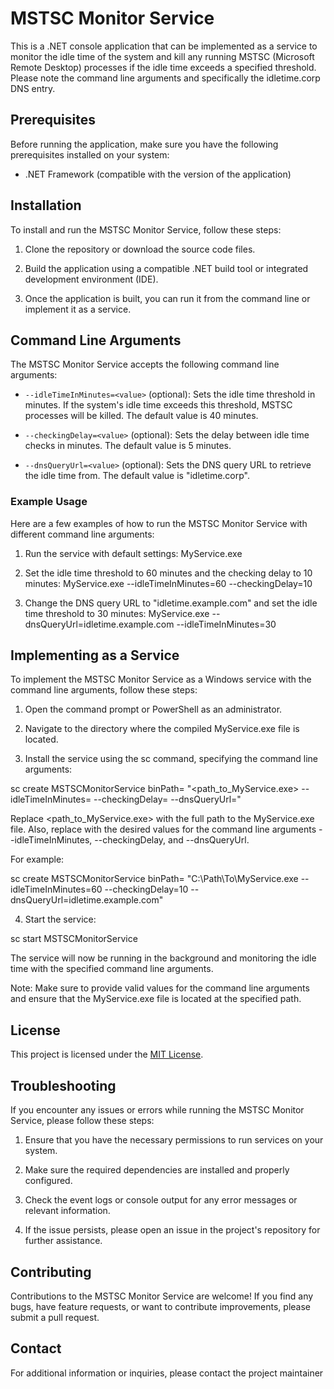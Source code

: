 # MSTSC Monitor Service

This is a .NET console application that can be implemented as a service to monitor the idle time of the system and kill any running MSTSC (Microsoft Remote Desktop) processes if the idle time exceeds a specified threshold.  Please note the command line arguments and specifically the idletime.corp DNS entry.

## Prerequisites

Before running the application, make sure you have the following prerequisites installed on your system:

- .NET Framework (compatible with the version of the application)

## Installation

To install and run the MSTSC Monitor Service, follow these steps:

1. Clone the repository or download the source code files.

2. Build the application using a compatible .NET build tool or integrated development environment (IDE).

3. Once the application is built, you can run it from the command line or implement it as a service.

## Command Line Arguments

The MSTSC Monitor Service accepts the following command line arguments:

- `--idleTimeInMinutes=<value>` (optional): Sets the idle time threshold in minutes. If the system's idle time exceeds this threshold, MSTSC processes will be killed. The default value is 40 minutes.

- `--checkingDelay=<value>` (optional): Sets the delay between idle time checks in minutes. The default value is 5 minutes.

- `--dnsQueryUrl=<value>` (optional): Sets the DNS query URL to retrieve the idle time from. The default value is "idletime.corp".

### Example Usage

Here are a few examples of how to run the MSTSC Monitor Service with different command line arguments:

1. Run the service with default settings:
MyService.exe

2. Set the idle time threshold to 60 minutes and the checking delay to 10 minutes:
MyService.exe --idleTimeInMinutes=60 --checkingDelay=10

3. Change the DNS query URL to "idletime.example.com" and set the idle time threshold to 30 minutes:
MyService.exe --dnsQueryUrl=idletime.example.com --idleTimeInMinutes=30

## Implementing as a Service

To implement the MSTSC Monitor Service as a Windows service with the command line arguments, follow these steps:

1. Open the command prompt or PowerShell as an administrator.

2. Navigate to the directory where the compiled MyService.exe file is located.

3. Install the service using the sc command, specifying the command line arguments:

sc create MSTSCMonitorService binPath= "<path_to_MyService.exe> --idleTimeInMinutes=<value> --checkingDelay=<value> --dnsQueryUrl=<value>"

Replace <path_to_MyService.exe> with the full path to the MyService.exe file. Also, replace <value> with the desired values for the command line arguments --idleTimeInMinutes, --checkingDelay, and --dnsQueryUrl.

For example:

sc create MSTSCMonitorService binPath= "C:\Path\To\MyService.exe --idleTimeInMinutes=60 --checkingDelay=10 --dnsQueryUrl=idletime.example.com"

4. Start the service:

sc start MSTSCMonitorService

The service will now be running in the background and monitoring the idle time with the specified command line arguments.

Note: Make sure to provide valid values for the command line arguments and ensure that the MyService.exe file is located at the specified path.


## License

This project is licensed under the [MIT License](LICENSE).

## Troubleshooting

If you encounter any issues or errors while running the MSTSC Monitor Service, please follow these steps:

1. Ensure that you have the necessary permissions to run services on your system.

2. Make sure the required dependencies are installed and properly configured.

3. Check the event logs or console output for any error messages or relevant information.

4. If the issue persists, please open an issue in the project's repository for further assistance.

## Contributing

Contributions to the MSTSC Monitor Service are welcome! If you find any bugs, have feature requests, or want to contribute improvements, please submit a pull request.

## Contact

For additional information or inquiries, please contact the project maintainer
